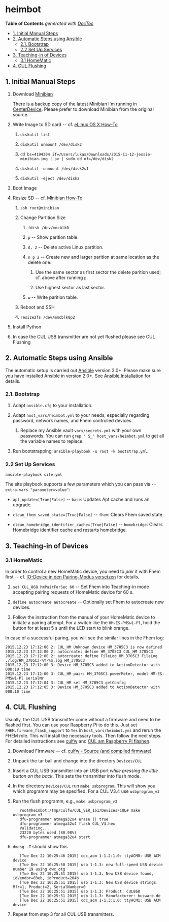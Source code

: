 # heimbot

<!-- START doctoc generated TOC please keep comment here to allow auto update -->
<!-- DON'T EDIT THIS SECTION, INSTEAD RE-RUN doctoc TO UPDATE -->
**Table of Contents**  *generated with [DocToc](https://github.com/thlorenz/doctoc)*

- [1. Initial Manual Steps](#1-initial-manual-steps)
- [2. Automatic Steps using Ansible](#2-automatic-steps-using-ansible)
  - [2.1. Bootstrap](#21-bootstrap)
  - [2.2 Set Up Services](#22-set-up-services)
- [3. Teaching-in of Devices](#3-teaching-in-of-devices)
  - [3.1 HomeMatic](#31-homematic)
- [4. CUL Flushing](#4-cul-flushing)

<!-- END doctoc generated TOC please keep comment here to allow auto update -->

## 1. Initial Manual Steps

1. Download [Minibian](https://minibianpi.wordpress.com/download/)

    There is a backup copy of the latest Minibian I'm running in [CenterDevice](https://public.centerdevice.de/c9c6437e-35b8-4589-bf8a-7447891743a9). Please prefer to download Minibian from the original source.

1. Write Image to SD card -- cf. [eLinux OS X How-To](http://elinux.org/RPi_Easy_SD_Card_Setup#Using_command_line_tools_.282.29)

    1. `diskutil list`

    1. `diskutil unmount /dev/disk2`

    1. `dd bs=4194304 if=/Users/lukas/Downloads/2015-11-12-jessie-minibian.img | pv | sudo dd of=/dev/disk2`

    1. `diskutil -unmount /dev/disk2s1`

    1. `diskutil -eject /dev/disk2`

1. Boot Image

1. Resize SD -- cf. [Minibian How-To](https://minibianpi.wordpress.com/how-to/resize-sd)

    1. `ssh root@minibian`

    1. Change Partition Size

        1. `fdisk /dev/mmcblk0`

        1. `p` -- Show parition table.

        1. `d, 2` -- Delete active Linux partition.

        1. `n p 2` -- Create new and larger parition at same location as
           the delete one.

            1. Use the same sector as first sector the delete parition
               used; cf. above after running `p`.

            2. Use highest sector as last sector.

        1. `w` -- Write parition table.

    1. Reboot and SSH

    1. `resize2fs /dev/mmcblk0p2`

1. Install Python

1. In case the CUL USB transmitter are not yet flushed please see CUL Flushing

## 2. Automatic Steps using Ansible

The automatic setup is carried out [Ansible](https://github.com/ansible/ansible) version 2.0+. Please make sure you have installed Ansible in version 2.0+. See [Ansible Installation](http://docs.ansible.com/ansible/intro_installation.html#running-from-source) for details.

### 2.1. Bootstrap

1. Adapt `ansible.cfg` to your installation.

1. Adapt `host_vars/heimbot.yml` to your needs; especially regarding password, network names, and Fhem controlled devices.

     1. Replace my Ansible vault `vars/secrets.yml` with your own passwords. You can run `grep ' S_' host_vars/heimbot.yml` to get all the variable names to replace.

1. Run bootstrapping: `ansible-playbook -u root -k bootstrap.yml`.

### 2.2 Set Up Services

`ansible-playbook site.yml`

The site playbook supports a few parameters which you can pass via `--extra-vars "parameter=value"`:

* `apt_update=[True|False]` -- `base`: Updates Apt cache and runs an upgrade.

* `clean_fhem_saved_state=[True|False]` -- `fhem`: Clears Fhem saved state.

* `clean_homebridge_identifier_cache=[True|False]` -- `homebridge`: Clears Homebridge identifier cache and restarts homebridge.


## 3. Teaching-in of Devices

### 3.1 HomeMatic

In order to control a new HomeMatic device, you need to _pair_ it with Fhem first -- cf. [IO-Device in den Pairing-Modus versetzen](http://www.fhemwiki.de/wiki/HomeMatic_Devices_pairen#IO-Device_in_den_Pairing-Modus_versetzen) for details.

1. `set CUL_868 hmPairForSec 60` -- Set Fhem into Teaching-in mode accepting pairing requests of HomeMatic device for 60 s.

1. `define autocreate autocreate` -- Optionally set Fhem to autocreate new devices.

1. Follow the instruction from the manual of your HomeMatic device to initiate a pairing attempt. For a switch like the `HM-ES-PMSw1-Pl`, hold the button for at least 5 s until the LED start to blink orange.

In case of a successful paring, you will see the similar lines in the Fhem log:

```
2015.12.23 17:12:00 2: CUL_HM Unknown device HM_3705C3 is now defined
2015.12.23 17:12:00 2: autocreate: define HM_3705C3 CUL_HM 3705C3
2015.12.23 17:12:00 2: autocreate: define FileLog_HM_3705C3 FileLog ./log/HM_3705C3-%Y-%m.log HM_3705C3
2015.12.23 17:12:00 3: Device HM_3705C3 added to ActionDetector with 000:10 time
2015.12.23 17:12:00 3: CUL_HM pair: HM_3705C3 powerMeter, model HM-ES-PMSw1-Pl serialNr
2015.12.23 17:12:04 3: CUL_HM set HM_3705C3 getConfig
2015.12.23 17:12:05 3: Device HM_3705C3 added to ActionDetector with 000:10 time
```


## 4. CUL Flushing

Usually, the CUL USB transmitter come without a firmware and need to be flashed first. You can use your Raspberry Pi to do this. Just set `FHEM.firware_flash_support` to `Yes` in `host_vars/heimbot.yml` and rerun the FHEM role. This will install the necessary tools. Then follow the next steps. For detailed instructions see [culfw](http://culfw.de) and [CUL am Raspberry Pi flashen](http://www.fhemwiki.de/wiki/CUL_am_Raspberry_Pi_flashen#Raspberry_Pi_mit_Raspbian).

1. Download Firmware -- cf. [culfw - Source (and compiled firmware)](http://culfw.de/culfw.html#Links)

1. Unpack the tar ball and change into the directory `Devices/CUL`

1. Insert a CUL USB transmitter into an USB port _while pressing the little button on the back_. This sets the transmitter into flush mode.

1. In the directory `Devices/CUL` run `make usbprogram`. This will show you which programm may be specified. For a CUL V3.4 use `usbprogram_v3`

1. Run the flush programm, e.g., `make usbprogram_v3`

    ```
       root@heimbot:/tmp/culfw/CUL_VER_161/Devices/CUL# make usbprogram_v3
       dfu-programmer atmega32u4 erase || true
       dfu-programmer atmega32u4 flash CUL_V3.hex
       Validating...
       23220 bytes used (80.98%)
       dfu-programmer atmega32u4 start
    ```

1. `dmesg -T` should show this

    ```
       [Tue Dec 22 10:25:46 2015] cdc_acm 1-1.2:1.0: ttyACM0: USB ACM device
       [Tue Dec 22 10:25:50 2015] usb 1-1.3: new full-speed USB device number 19 using dwc_otg
       [Tue Dec 22 10:25:51 2015] usb 1-1.3: New USB device found, idVendor=03eb, idProduct=204b
       [Tue Dec 22 10:25:51 2015] usb 1-1.3: New USB device strings: Mfr=1, Product=2, SerialNumber=0
       [Tue Dec 22 10:25:51 2015] usb 1-1.3: Product: CUL868
       [Tue Dec 22 10:25:51 2015] usb 1-1.3: Manufacturer: busware.de
       [Tue Dec 22 10:25:51 2015] cdc_acm 1-1.3:1.0: ttyACM1: USB ACM device
    ```

1. Repeat from step 3 for all CUL USB transmitters.


